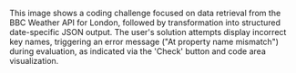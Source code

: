 This image shows a coding challenge focused on data retrieval from the BBC Weather API for London, followed by transformation into structured date-specific JSON output. The user's solution attempts display incorrect key names, triggering an error message ("At property name mismatch") during evaluation, as indicated via the 'Check' button and code area visualization.